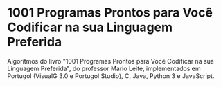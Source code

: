 # 1001 Programas Prontos para Você Codificar na sua Linguagem Preferida
Algoritmos do livro "1001 Programas Prontos para Você Codificar na sua Linguagem Preferida", do professor Mario Leite, implementados em Portugol (VisualG 3.0 e Portugol Studio), C, Java, Python 3 e JavaScript.